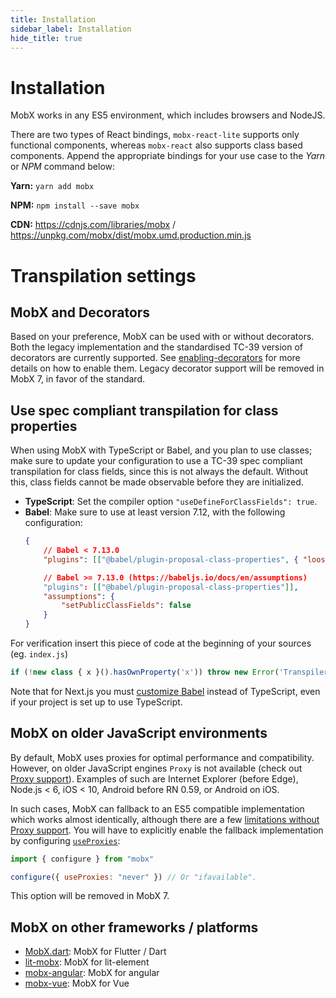 ```yaml
---
title: Installation
sidebar_label: Installation
hide_title: true
---
```


<script async type="text/javascript" src="//cdn.carbonads.com/carbon.js?serve=CEBD4KQ7&placement=mobxjsorg" id="_carbonads_js"></script>

# Installation

MobX works in any ES5 environment, which includes browsers and NodeJS.

There are two types of React bindings, `mobx-react-lite` supports only functional components, whereas `mobx-react` also supports class based components. Append the appropriate bindings for your use case to the _Yarn_ or _NPM_ command below:

**Yarn:** `yarn add mobx`

**NPM:** `npm install --save mobx`

**CDN:** https://cdnjs.com/libraries/mobx / https://unpkg.com/mobx/dist/mobx.umd.production.min.js

# Transpilation settings

## MobX and Decorators

Based on your preference, MobX can be used with or without decorators.
Both the legacy implementation and the standardised TC-39 version of decorators are currently supported.
See [enabling-decorators](enabling-decorators.md) for more details on how to enable them.
Legacy decorator support will be removed in MobX 7, in favor of the standard.

## Use spec compliant transpilation for class properties

When using MobX with TypeScript or Babel, and you plan to use classes; make sure to update your configuration to use a TC-39 spec compliant transpilation for class fields, since this is not always the default. Without this, class fields cannot be made observable before they are initialized.

-   **TypeScript**: Set the compiler option `"useDefineForClassFields": true`.
-   **Babel**: Make sure to use at least version 7.12, with the following configuration:
    ```json
    {
        // Babel < 7.13.0
        "plugins": [["@babel/plugin-proposal-class-properties", { "loose": false }]],

        // Babel >= 7.13.0 (https://babeljs.io/docs/en/assumptions)
        "plugins": [["@babel/plugin-proposal-class-properties"]],
        "assumptions": {
            "setPublicClassFields": false
        }
    }
    ```
For verification insert this piece of code at the beginning of your sources (eg. `index.js`)
```javascript
if (!new class { x }().hasOwnProperty('x')) throw new Error('Transpiler is not configured correctly');
```

Note that for Next.js you must [customize Babel](https://nextjs.org/docs/advanced-features/customizing-babel-config) instead of TypeScript, even if your project is set up to use TypeScript. 

## MobX on older JavaScript environments

By default, MobX uses proxies for optimal performance and compatibility. However, on older JavaScript engines `Proxy` is not available (check out [Proxy support](https://kangax.github.io/compat-table/es6/#test-Proxy)). Examples of such are Internet Explorer (before Edge), Node.js < 6, iOS < 10, Android before RN 0.59, or Android on iOS.

In such cases, MobX can fallback to an ES5 compatible implementation which works almost identically, although there are a few [limitations without Proxy support](configuration.md#limitations-without-proxy-support). You will have to explicitly enable the fallback implementation by configuring [`useProxies`](configuration.md#proxy-support):

```javascript
import { configure } from "mobx"

configure({ useProxies: "never" }) // Or "ifavailable".
```

This option will be removed in MobX 7.

## MobX on other frameworks / platforms

-   [MobX.dart](https://mobx.netlify.app/): MobX for Flutter / Dart
-   [lit-mobx](https://github.com/adobe/lit-mobx): MobX for lit-element
-   [mobx-angular](https://github.com/mobxjs/mobx-angular): MobX for angular
-   [mobx-vue](https://github.com/mobxjs/mobx-vue): MobX for Vue
